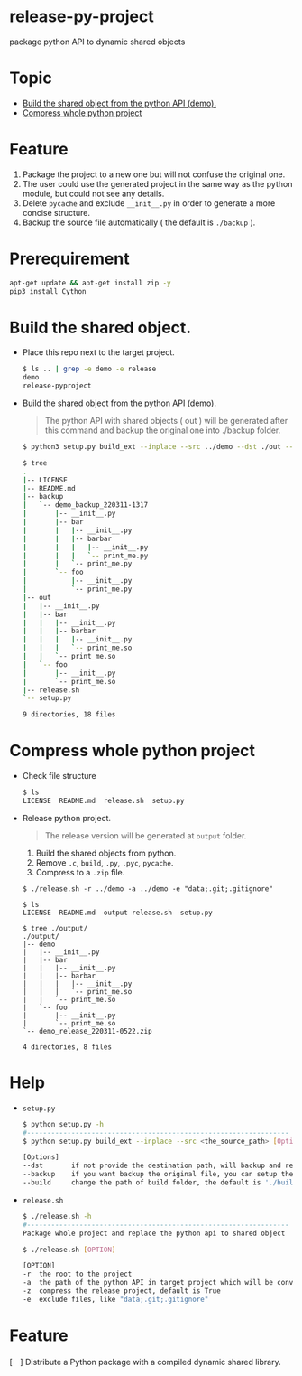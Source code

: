 # release-py-project
package python API to dynamic shared objects

# Topic
* [Build the shared object from the python API (demo).](#Build-the-shared-object-from-the-python-API-(demo).)
* [Compress whole python project](#Compress-whole-python-project)

# Feature
1. Package the project to a new one but will not confuse the original one.
2. The user could use the generated project in the same way as the python module, but could not see any details.
3. Delete `pycache` and exclude `__init__.py` in order to generate a more concise structure.
4. Backup the source file automatically ( the default is `./backup` ).
# Prerequirement
```bash
apt-get update && apt-get install zip -y
pip3 install Cython
```

# Build the shared object.
* Place this repo next to the target project.
    ```bash
    $ ls .. | grep -e demo -e release
    demo
    release-pyproject
    ```
* Build the shared object from the python API (demo).
    > The python API with shared objects ( out ) will be generated after this command and backup the original one into ./backup folder.
    ```bash
    $ python3 setup.py build_ext --inplace --src ../demo --dst ./out --backup ./backup
    ```

    ```bash
    $ tree
    .
    |-- LICENSE
    |-- README.md
    |-- backup
    |   `-- demo_backup_220311-1317
    |       |-- __init__.py
    |       |-- bar
    |       |   |-- __init__.py
    |       |   |-- barbar
    |       |   |   |-- __init__.py
    |       |   |   `-- print_me.py
    |       |   `-- print_me.py
    |       `-- foo
    |           |-- __init__.py
    |           `-- print_me.py
    |-- out
    |   |-- __init__.py
    |   |-- bar
    |   |   |-- __init__.py
    |   |   |-- barbar
    |   |   |   |-- __init__.py
    |   |   |   `-- print_me.so
    |   |   `-- print_me.so
    |   `-- foo
    |       |-- __init__.py
    |       `-- print_me.so
    |-- release.sh
    `-- setup.py

    9 directories, 18 files
    ```
# Compress whole python project
* Check file structure  
    ```bash
    $ ls
    LICENSE  README.md  release.sh  setup.py
* Release python project.
    > The release version will be generated at `output` folder.
    1. Build the shared objects from python.
    2. Remove `.c`, `build`, `.py`, `.pyc`, `pycache`.
    3. Compress to a `.zip` file.
    ```
    $ ./release.sh -r ../demo -a ../demo -e "data;.git;.gitignore"

    $ ls
    LICENSE  README.md  output release.sh  setup.py
    
    $ tree ./output/
    ./output/
    |-- demo
    |   |-- __init__.py
    |   |-- bar
    |   |   |-- __init__.py
    |   |   |-- barbar
    |   |   |   |-- __init__.py
    |   |   |   `-- print_me.so
    |   |   `-- print_me.so
    |   `-- foo
    |       |-- __init__.py
    |       `-- print_me.so
    `-- demo_release_220311-0522.zip

    4 directories, 8 files
    ```

# Help
* `setup.py`
    ```bash
    $ python setup.py -h
    #-----------------------------------------------------------------
    $ python setup.py build_ext --inplace --src <the_source_path> [Options]

    [Options]
    --dst       if not provide the destination path, will backup and replace the original one.
    --backup    if you want backup the original file, you can setup the backup path.
    --build     change the path of build folder, the default is './build'
    ```
* `release.sh`
    ```bash
    $ ./release.sh -h
    #-----------------------------------------------------------------
    Package whole project and replace the python api to shared object

    $ ./release.sh [OPTION]

    [OPTION]
    -r  the root to the project
    -a  the path of the python API in target project which will be converted to dynamic shared objects.
    -z  compress the release project, default is True
    -e  exclude files, like "data;.git;.gitignore"
    ```

# Feature
[　] Distribute a Python package with a compiled dynamic shared library.